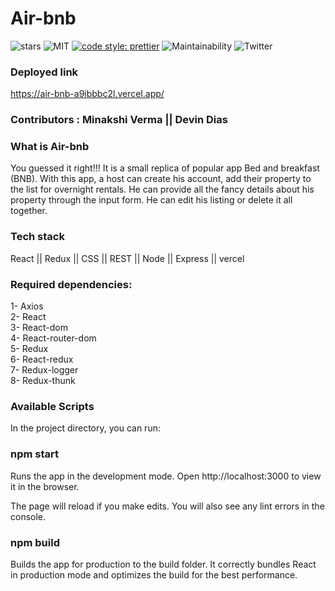 # Air-bnb

![stars](https://img.shields.io/github/stars/Minakshi-Verma/Air-bnb) ![MIT](https://img.shields.io/packagist/l/doctrine/orm.svg) [![code style: prettier](https://img.shields.io/badge/code_style-prettier-ff69b4.svg?style=flat-square)](https://github.com/prettier/prettier) ![Maintainability](https://api.codeclimate.com/v1/badges/39c95c84b11b91c11a7b/maintainability) ![Twitter](https://img.shields.io/twitter/url?style=social&url=https%3A%2F%2Ftwitter.com%2Fminakshi_12) 

### Deployed link 

https://air-bnb-a9ibbbc2l.vercel.app/

### Contributors : Minakshi Verma || Devin Dias

### What is Air-bnb
You guessed it right!!! It is a small replica of popular app Bed and breakfast (BNB). With this app, a host can create his account, add their property to the list for overnight rentals. He can provide all the fancy details about his property through the input form. He can edit his listing or delete it all together. 

### Tech stack
React || Redux || CSS || REST || Node || Express || vercel

### Required dependencies:
1- Axios <br />
2- React <br />
3- React-dom <br />
4- React-router-dom <br />
5- Redux <br />
6- React-redux <br /> 
7- Redux-logger <br />
8- Redux-thunk <br />

### Available Scripts
In the project directory, you can run:

### npm start
Runs the app in the development mode.
Open http://localhost:3000 to view it in the browser.

The page will reload if you make edits.
You will also see any lint errors in the console.

### npm build
Builds the app for production to the build folder.
It correctly bundles React in production mode and optimizes the build for the best performance.
